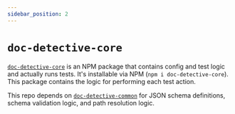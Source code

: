 ```yaml
---
sidebar_position: 2
---
```


# `doc-detective-core`

[`doc-detective-core`](https://github.com/doc-detective/doc-detective-core) is an NPM package that contains config and test logic and actually runs tests. It's installable via NPM (`npm i doc-detective-core`). This package contains the logic for performing each test action.

This repo depends on [`doc-detective-common`](doc-detective-common) for JSON schema definitions, schema validation logic, and path resolution logic.